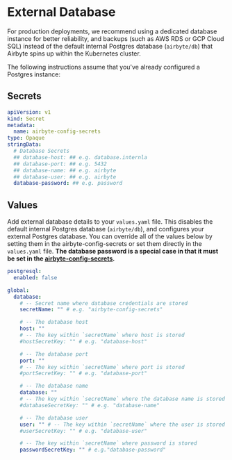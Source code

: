 # External Database

For production deployments, we recommend using a dedicated database instance for better reliability, and backups (such as AWS RDS or GCP Cloud SQL) instead of the default internal Postgres database (`airbyte/db`) that Airbyte spins up within the Kubernetes cluster.

The following instructions assume that you've already configured a Postgres instance:

## Secrets

```yaml
apiVersion: v1
kind: Secret
metadata:
  name: airbyte-config-secrets
type: Opaque
stringData:
  # Database Secrets
  ## database-host: ## e.g. database.internla
  ## database-port: ## e.g. 5432
  ## database-name: ## e.g. airbyte
  ## database-user: ## e.g. airbyte
  database-password: ## e.g. password
```

## Values

Add external database details to your `values.yaml` file. This disables the default internal Postgres database (`airbyte/db`), and configures your external Postgres database. You can override all of the values below by setting them in the airbyte-config-secrets or set them directly in the `values.yaml` file. **The database password is a special case in that it must be set in the [airbyte-config-secrets](#secrets).** 

```yaml
postgresql:
  enabled: false

global:
  database:
    # -- Secret name where database credentials are stored
    secretName: "" # e.g. "airbyte-config-secrets"

    # -- The database host
    host: ""
    # -- The key within `secretName` where host is stored 
    #hostSecretKey: "" # e.g. "database-host"

    # -- The database port
    port: ""
    # -- The key within `secretName` where port is stored 
    #portSecretKey: "" # e.g. "database-port" 

    # -- The database name
    database: ""
    # -- The key within `secretName` where the database name is stored 
    #databaseSecretKey: "" # e.g. "database-name" 

    # -- The database user
    user: "" # -- The key within `secretName` where the user is stored 
    #userSecretKey: "" # e.g. "database-user"

    # -- The key within `secretName` where password is stored
    passwordSecretKey: "" # e.g."database-password"
```

